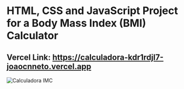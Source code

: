 # HTML, CSS and JavaScript Project for a Body Mass Index (BMI) Calculator
## Vercel Link: https://calculadora-kdr1rdjl7-joaocnneto.vercel.app

![Calculadora IMC](https://github.com/JoaoCNNeto/Calculadora-IMC/assets/133814846/d92e86de-e057-40f1-ba18-c9dfed12cd14)
